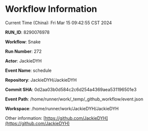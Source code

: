 # Workflow Information

Current Time (China): Fri Mar 15 09:42:55 CST 2024  

**RUN_ID**: 8290076978  

**Workflow**: Snake  

**Run Number**: 272  

**Actor**: JackieDYH  

**Event Name**: schedule  

**Repository**: JackieDYH/JackieDYH  

**Commit SHA**: 0d2aa03b0d584c2c6d254a4369aea531196501e3  

**Event Path**: /home/runner/work/_temp/_github_workflow/event.json  

**Workspace**: /home/runner/work/JackieDYH/JackieDYH  

Other information: [https://github.com/JackieDYH](https://github.com/JackieDYH)
